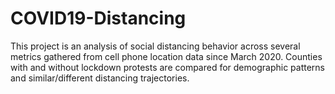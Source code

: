 # COVID19-Distancing

This project is an analysis of social distancing behavior across several metrics gathered from cell phone location data since March 2020. Counties with and without lockdown protests are compared for demographic patterns and similar/different distancing trajectories.
